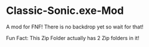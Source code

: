 # Classic-Sonic.exe-Mod
A mod for FNF! There is no backdrop yet so wait for that!

Fun Fact: This Zip Folder actually has 2 Zip folders in it! 
